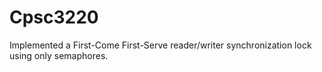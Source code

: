 # Cpsc3220

Implemented a First-Come First-Serve reader/writer synchronization lock using only semaphores.
